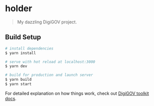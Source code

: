 # holder

> My dazzling DigiGOV project.

## Build Setup

``` bash
# install dependencies
$ yarn install

# serve with hot reload at localhost:3000
$ yarn dev

# build for production and launch server
$ yarn build
$ yarn start

```

For detailed explanation on how things work, check out [DigiGOV toolkit docs](https://guide.digigov.dev.grnet.gr/toolkit).
